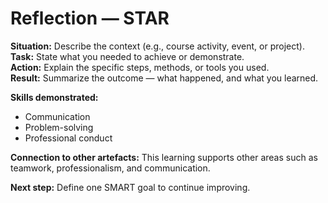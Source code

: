 # Reflection — STAR

**Situation:** Describe the context (e.g., course activity, event, or project).  
**Task:** State what you needed to achieve or demonstrate.  
**Action:** Explain the specific steps, methods, or tools you used.  
**Result:** Summarize the outcome — what happened, and what you learned.

**Skills demonstrated:**  
- Communication  
- Problem-solving  
- Professional conduct  

**Connection to other artefacts:** This learning supports other areas such as teamwork, professionalism, and communication.

**Next step:** Define one SMART goal to continue improving.
